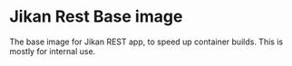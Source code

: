 # Jikan Rest Base image

The base image for Jikan REST app, to speed up container builds. This is mostly for internal use.
